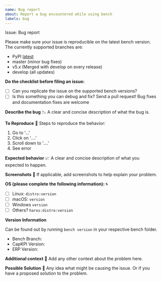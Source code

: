```yaml
---
name: Bug report
about: Report a bug encountered while using bench
labels: bug
---
```


Issue: Bug report

Please make sure your issue is reproducible on the latest bench version. The currently supported branches are:
 - PyPI [latest](https://pypi.org/project/capkpi-bench/) 
 - master         (minor bug fixes)
 - v5.x           (Merged with develop on every release)
 - develop        (all updates)

**Do the checklist before filing an issue:**
 - [ ] Can you replicate the issue on the supported bench versions?
 - [ ] Is this something you can debug and fix? Send a pull request! Bug fixes and documentation fixes are welcome

**Describe the bug** :chart_with_downwards_trend:
A clear and concise description of what the bug is.

**To Reproduce** :page_with_curl:
Steps to reproduce the behavior:
1. Go to '...'
2. Click on '....'
3. Scroll down to '....'
4. See error

**Expected behavior** :chart_with_upwards_trend:
A clear and concise description of what you expected to happen.

**Screenshots** :crystal_ball:
If applicable, add screenshots to help explain your problem.

**OS (please complete the following information):** :cyclone:
- [ ] Linux: `distro:version`
- [ ] macOS: `version`
- [ ] Windows `version`
- [ ] Others? `haros:distro:version`

**Version Information**

Can be found out by running `bench version` in your respective bench folder.
- Bench Branch:
- CapKPI Version:
- ERP Version:

**Additional context** :page_facing_up:
Add any other context about the problem here.

**Possible Solution** :bookmark_tabs:
Any idea what might be causing the issue. Or if you have a proposed solution to the problem.

